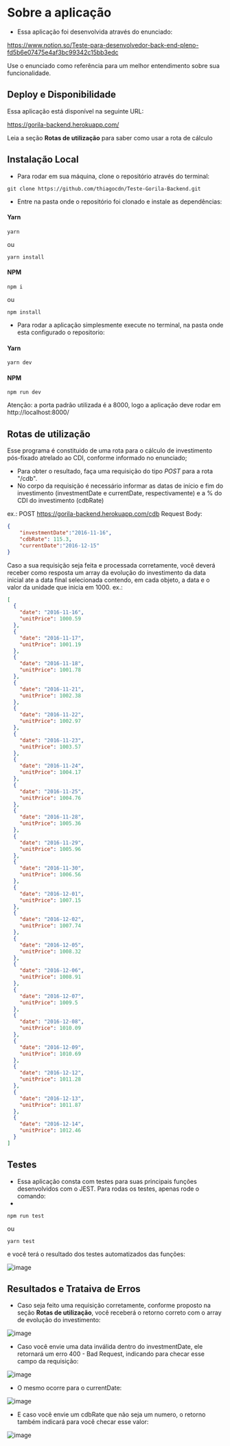 # Sobre a aplicação

+ Essa aplicação foi desenvolvida através do enunciado:

https://www.notion.so/Teste-para-desenvolvedor-back-end-pleno-fd5b6e07475e4af3bc99342c15bb3edc

Use o enunciado como referência para um melhor entendimento sobre sua funcionalidade.


## Deploy e Disponibilidade

Essa aplicação está disponível na seguinte URL:

https://gorila-backend.herokuapp.com/

Leia a seção **Rotas de utilização** para saber como usar a rota de cálculo


## Instalação Local

- Para rodar em sua máquina, clone o repositório através do terminal:
```
git clone https://github.com/thiagocdn/Teste-Gorila-Backend.git
```

- Entre na pasta onde o repositório foi clonado e instale as dependências:

#### Yarn
```
yarn
```
ou
```
yarn install
```

#### NPM
```
npm i
```
ou
```
npm install
```

- Para rodar a aplicação simplesmente execute no terminal, na pasta onde esta configurado o repositorio:

#### Yarn
```
yarn dev
```
#### NPM
```
npm run dev
```

Atenção: a porta padrão utilizada é a 8000, logo a aplicação deve rodar em http://localhost:8000/

## Rotas de utilização

Esse programa é constituido de uma rota para o cálculo de investimento pós-fixado atrelado ao CDI, conforme informado no enunciado;

- Para obter o resultado, faça uma requisição do tipo *POST* para a rota "/cdb".
- No corpo da requisição é necessário informar as datas de início e fim do investimento (investmentDate e currentDate, respectivamente) e a % do CDI do investimento (cdbRate)

ex.: POST https://gorila-backend.herokuapp.com/cdb
Request Body:
```JSON
{
    "investmentDate":"2016-11-16",
    "cdbRate": 115.3,
    "currentDate":"2016-12-15"
}
```

Caso a sua requisição seja feita e processada corretamente, você deverá receber como resposta um array da evolução do investimento da data inicial ate a data final selecionada contendo, em cada objeto, a data e o valor da unidade que inicia em 1000.
ex.:
```JSON
[
  {
    "date": "2016-11-16",
    "unitPrice": 1000.59
  },
  {
    "date": "2016-11-17",
    "unitPrice": 1001.19
  },
  {
    "date": "2016-11-18",
    "unitPrice": 1001.78
  },
  {
    "date": "2016-11-21",
    "unitPrice": 1002.38
  },
  {
    "date": "2016-11-22",
    "unitPrice": 1002.97
  },
  {
    "date": "2016-11-23",
    "unitPrice": 1003.57
  },
  {
    "date": "2016-11-24",
    "unitPrice": 1004.17
  },
  {
    "date": "2016-11-25",
    "unitPrice": 1004.76
  },
  {
    "date": "2016-11-28",
    "unitPrice": 1005.36
  },
  {
    "date": "2016-11-29",
    "unitPrice": 1005.96
  },
  {
    "date": "2016-11-30",
    "unitPrice": 1006.56
  },
  {
    "date": "2016-12-01",
    "unitPrice": 1007.15
  },
  {
    "date": "2016-12-02",
    "unitPrice": 1007.74
  },
  {
    "date": "2016-12-05",
    "unitPrice": 1008.32
  },
  {
    "date": "2016-12-06",
    "unitPrice": 1008.91
  },
  {
    "date": "2016-12-07",
    "unitPrice": 1009.5
  },
  {
    "date": "2016-12-08",
    "unitPrice": 1010.09
  },
  {
    "date": "2016-12-09",
    "unitPrice": 1010.69
  },
  {
    "date": "2016-12-12",
    "unitPrice": 1011.28
  },
  {
    "date": "2016-12-13",
    "unitPrice": 1011.87
  },
  {
    "date": "2016-12-14",
    "unitPrice": 1012.46
  }
]
```

## Testes

+ Essa aplicação consta com testes para suas principais funções desenvolvidos com o JEST. Para rodas os testes, apenas rode o comando:
+ 
```
npm run test
```
ou
```
yarn test
```

e você terá o resultado dos testes automatizados das funções:

![image](https://user-images.githubusercontent.com/61380775/115892571-a7c32600-a42d-11eb-811c-ed83f6721790.png)

## Resultados e Trataiva de Erros

+ Caso seja feito uma requisição corretamente, conforme proposto na seção **Rotas de utilização**, você receberá o retorno correto com o array de evolução do investimento:

![image](https://user-images.githubusercontent.com/61380775/115893375-7bf47000-a42e-11eb-83e3-8a624c13162b.png)

+ Caso você envie uma data inválida dentro do investmentDate, ele retornará um erro 400 - Bad Request, indicando para checar esse campo da requisição:

![image](https://user-images.githubusercontent.com/61380775/115893418-8878c880-a42e-11eb-8209-9901ad115097.png)

+ O mesmo ocorre para o currentDate:

![image](https://user-images.githubusercontent.com/61380775/115893464-9595b780-a42e-11eb-9e78-991f03931e5a.png)

+ E caso você envie um cdbRate que não seja um numero, o retorno também indicará para você checar esse valor:

![image](https://user-images.githubusercontent.com/61380775/115893570-b8c06700-a42e-11eb-8aaf-2b30a1520d06.png)

